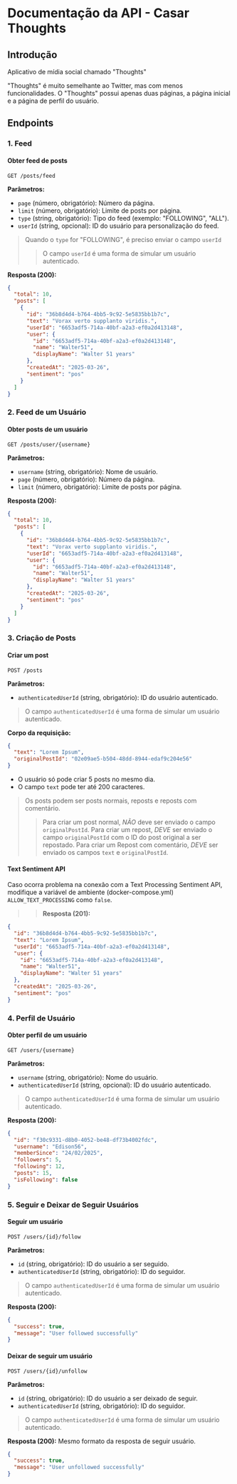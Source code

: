 # Documentação da API - Casar Thoughts

## Introdução

Aplicativo de mídia social chamado "Thoughts"

"Thoughts" é muito semelhante ao Twitter, mas com menos funcionalidades.
O "Thoughts" possui apenas duas páginas, a página inicial e a página de perfil do usuário.

## Endpoints

### 1. Feed

#### **Obter feed de posts**

`GET /posts/feed`

**Parâmetros:**

- `page` (número, obrigatório): Número da página.
- `limit` (número, obrigatório): Limite de posts por página.
- `type` (string, obrigatório): Tipo do feed (exemplo: "FOLLOWING", "ALL").
- `userId` (string, opcional): ID do usuário para personalização do feed.

> Quando o `type` for "FOLLOWING", é preciso enviar o campo `userId`
>
> > O campo `userId` é uma forma de simular um usuário autenticado.

**Resposta (200):**

```json
{
  "total": 10,
  "posts": [
    {
      "id": "36b8d4d4-b764-4bb5-9c92-5e5835bb1b7c",
      "text": "Vorax verto supplanto viridis.",
      "userId": "6653adf5-714a-40bf-a2a3-ef0a2d413148",
      "user": {
        "id": "6653adf5-714a-40bf-a2a3-ef0a2d413148",
        "name": "Walter51",
        "displayName": "Walter 51 years"
      },
      "createdAt": "2025-03-26",
      "sentiment": "pos"
    }
  ]
}
```

### 2. Feed de um Usuário

#### **Obter posts de um usuário**

`GET /posts/user/{username}`

**Parâmetros:**

- `username` (string, obrigatório): Nome de usuário.
- `page` (número, obrigatório): Número da página.
- `limit` (número, obrigatório): Limite de posts por página.

**Resposta (200):**

```json
{
  "total": 10,
  "posts": [
    {
      "id": "36b8d4d4-b764-4bb5-9c92-5e5835bb1b7c",
      "text": "Vorax verto supplanto viridis.",
      "userId": "6653adf5-714a-40bf-a2a3-ef0a2d413148",
      "user": {
        "id": "6653adf5-714a-40bf-a2a3-ef0a2d413148",
        "name": "Walter51",
        "displayName": "Walter 51 years"
      },
      "createdAt": "2025-03-26",
      "sentiment": "pos"
    }
  ]
}
```

### 3. Criação de Posts

#### **Criar um post**

`POST /posts`

**Parâmetros:**

- `authenticatedUserId` (string, obrigatório): ID do usuário autenticado.

> O campo `authenticatedUserId` é uma forma de simular um usuário autenticado.

**Corpo da requisição:**

```json
{
  "text": "Lorem Ipsum",
  "originalPostId": "02e09ae5-b504-48dd-8944-edaf9c204e56"
}
```

- O usuário só pode criar 5 posts no mesmo dia.
- O campo `text` pode ter até 200 caracteres.

> Os posts podem ser posts normais, reposts e reposts com comentário.
>
> > Para criar um post normal, _NÃO_ deve ser enviado o campo `originalPostId`.
> > Para criar um repost, _DEVE_ ser enviado o campo `originalPostId` com o ID do post original a ser repostado.
> > Para criar um Repost com comentário, _DEVE_ ser enviado os campos `text` e `originalPostId`.

#### Text Sentiment API

Caso ocorra problema na conexão com a Text Processing Sentiment API,
modifique a variável de ambiente (docker-compose.yml) `ALLOW_TEXT_PROCESSING` como `false`.

> > **Resposta (201):**

```json
{
  "id": "36b8d4d4-b764-4bb5-9c92-5e5835bb1b7c",
  "text": "Lorem Ipsum",
  "userId": "6653adf5-714a-40bf-a2a3-ef0a2d413148",
  "user": {
    "id": "6653adf5-714a-40bf-a2a3-ef0a2d413148",
    "name": "Walter51",
    "displayName": "Walter 51 years"
  },
  "createdAt": "2025-03-26",
  "sentiment": "pos"
}
```

### 4. Perfil de Usuário

#### **Obter perfil de um usuário**

`GET /users/{username}`

**Parâmetros:**

- `username` (string, obrigatório): Nome do usuário.
- `authenticatedUserId` (string, opcional): ID do usuário autenticado.

> O campo `authenticatedUserId` é uma forma de simular um usuário autenticado.

**Resposta (200):**

```json
{
  "id": "f30c9331-d8b0-4052-be48-df73b4002fdc",
  "username": "Edison56",
  "memberSince": "24/02/2025",
  "followers": 5,
  "following": 12,
  "posts": 15,
  "isFollowing": false
}
```

### 5. Seguir e Deixar de Seguir Usuários

#### **Seguir um usuário**

`POST /users/{id}/follow`

**Parâmetros:**

- `id` (string, obrigatório): ID do usuário a ser seguido.
- `authenticatedUserId` (string, obrigatório): ID do seguidor.

> O campo `authenticatedUserId` é uma forma de simular um usuário autenticado.

**Resposta (200):**

```json
{
  "success": true,
  "message": "User followed successfully"
}
```

#### **Deixar de seguir um usuário**

`POST /users/{id}/unfollow`

**Parâmetros:**

- `id` (string, obrigatório): ID do usuário a ser deixado de seguir.
- `authenticatedUserId` (string, obrigatório): ID do seguidor.

> O campo `authenticatedUserId` é uma forma de simular um usuário autenticado.

**Resposta (200):** Mesmo formato da resposta de seguir usuário.

```json
{
  "success": true,
  "message": "User unfollowed successfully"
}
```
